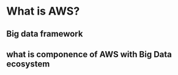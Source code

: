 # What is AWS?

### 



## Big data framework



## what is componence of AWS with Big Data ecosystem